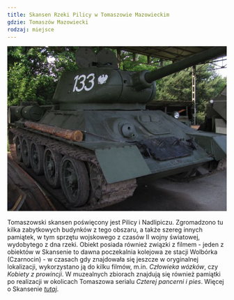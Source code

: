 ```yaml
---
title: Skansen Rzeki Pilicy w Tomaszowie Mazowieckim
gdzie: Tomaszów Mazowiecki
rodzaj: miejsce
---
```

![Skansen Rzeki Pilicy w Tomaszowie Mazowieckim](/foto/plenery/tomaszow-skansen-pilicy.jpg)

Tomaszowski skansen poświęcony jest Pilicy i Nadlipiczu. Zgromadzono tu kilka zabytkowych budynków z tego obszaru, a także szereg innych pamiątek, w tym sprzętu wojskowego z czasów II wojny światowej, wydobytego z dna rzeki. Obiekt posiada również związki z filmem - jeden z obiektów w Skansenie to dawna poczekalnia kolejowa ze stacji Wolbórka (Czarnocin) - w czasach gdy znajdowała się jeszcze w oryginalnej lokalizacji, wykorzystano ją do kilku filmów, m.in. *Człowieka wózków*, czy *Kobiety z prowincji*. W muzealnych zbiorach znajdują się również pamiątki po realizacji w okolicach Tomaszowa serialu *Czterej pancerni i pies*. Więcej o Skansenie [*tutaj*](http://skansenpilicy.pl/).